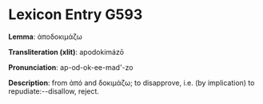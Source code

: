 # Lexicon Entry G593

**Lemma**: ἀποδοκιμάζω

**Transliteration (xlit)**: apodokimázō

**Pronunciation**: ap-od-ok-ee-mad'-zo

**Description**:
from ἀπό and δοκιμάζω; to disapprove, i.e. (by implication) to repudiate:--disallow, reject.
